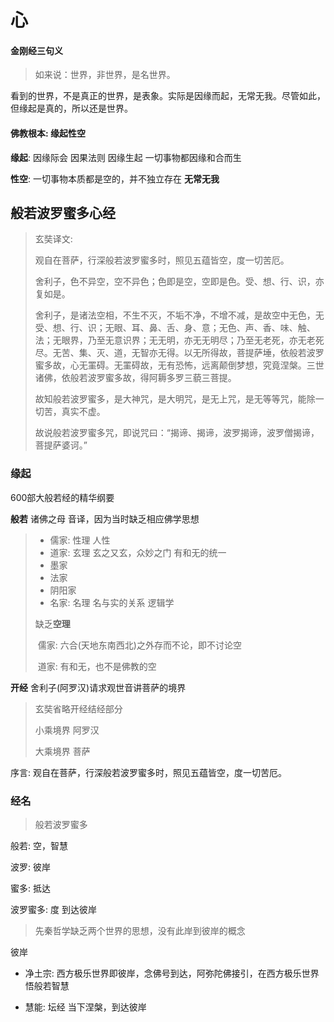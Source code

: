 # 心

#### 金刚经三句义

> 如来说：世界，非世界，是名世界。

看到的世界，不是真正的世界，是表象。实际是因缘而起，无常无我。尽管如此，但缘起是真的，所以还是世界。

#### 佛教根本: 缘起性空

**缘起**: 因缘际会 因果法则 因缘生起   一切事物都因缘和合而生

**性空**: 一切事物本质都是空的，并不独立存在 **无常无我**

## 般若波罗蜜多心经

> 玄奘译文:
>
> 观自在菩萨，行深般若波罗蜜多时，照见五蕴皆空，度一切苦厄。
>
> 舍利子，色不异空，空不异色；色即是空，空即是色。受、想、行、识，亦复如是。
>
> 舍利子，是诸法空相，不生不灭，不垢不净，不增不减，是故空中无色，无受、想、行、识；无眼、耳、鼻、舌、身、意；无色、声、香、味、触、法；无眼界，乃至无意识界；无无明，亦无无明尽；乃至无老死，亦无老死尽。无苦、集、灭、道，无智亦无得。以无所得故，菩提萨埵，依般若波罗蜜多故，心无罣碍。无罣碍故，无有恐怖，远离颠倒梦想，究竟涅槃。三世诸佛，依般若波罗蜜多故，得阿耨多罗三藐三菩提。
>
> 故知般若波罗蜜多，是大神咒，是大明咒，是无上咒，是无等等咒，能除一切苦，真实不虚。
>
> 故说般若波罗蜜多咒，即说咒曰：“揭谛、揭谛，波罗揭谛，波罗僧揭谛，菩提萨婆诃。”

### 缘起

600部大般若经的精华纲要

**般若** 诸佛之母 音译，因为当时缺乏相应佛学思想

> * 儒家: 性理  人性
> * 道家: 玄理  玄之又玄，众妙之门  有和无的统一
> * 墨家
> * 法家
> * 阴阳家
> * 名家: 名理 名与实的关系 逻辑学
>
> 缺乏**空理**
>
> ​	儒家: 六合(天地东南西北)之外存而不论，即不讨论空
>
> ​	道家: 有和无，也不是佛教的空

**开经** 舍利子(阿罗汉)请求观世音讲菩萨的境界

> 玄奘省略开经结经部分
>
> 小乘境界 阿罗汉 
>
> 大乘境界 菩萨

序言: 观自在菩萨，行深般若波罗蜜多时，照见五蕴皆空，度一切苦厄。

### 经名

> 般若波罗蜜多

般若: 空，智慧

波罗: 彼岸

蜜多: 抵达

波罗蜜多: 度 到达彼岸

> 先秦哲学缺乏两个世界的思想，没有此岸到彼岸的概念

彼岸

* 净土宗: 西方极乐世界即彼岸，念佛号到达，阿弥陀佛接引，在西方极乐世界悟般若智慧

* 慧能: 坛经 当下涅槃，到达彼岸
